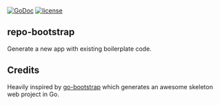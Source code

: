 [![GoDoc](https://godoc.org/github.com/repo-bootstrap/repo-bootstrap?status.svg)](http://godoc.org/github.com/repo-bootstrap/repo-bootstrap)
[![license](http://img.shields.io/badge/license-MIT-red.svg?style=flat)](https://raw.githubusercontent.com/repo-bootstrap/repo-bootstrap/master/LICENSE.md)

## repo-bootstrap

Generate a new app with existing boilerplate code.

## Credits

Heavily inspired by [go-bootstrap](https://github.com/go-bootstrap/go-bootstrap) which generates an awesome skeleton web project in Go.
